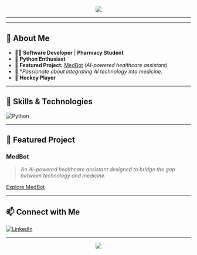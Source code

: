 <!-- Profile README for brayotelly -->

<div align="center">
  <img src="https://capsule-render.vercel.app/api?type=waving&color=0:0077b6,50:43e97b,100:6d28ed&height=180&section=header&text=Hi!%20I'm%20Brian%20Thuranira%20&fontSize=42&fontAlignY=40&fontColor=ffffff&desc=Software%20Developer%20%7C%20Pharmacy%20Student%20%7C%20=60&descAlign=80&descSize=24&descColor=ffffff" />
</div>

---

---

## 👋 About Me

- 🧑‍💻 **Software Developer** | **Pharmacy Student**
- 🐍 **Python Enthusiast**
- 🤖 **Featured Project:** [MedBot](#) *(AI-powered healthcare assistant)*
- 🎯 **Passionate about integrating AI technology into medicine.*
- 🏑 **Hockey Player**

---

## 🚀 Skills & Technologies

![Python](https://img.shields.io/badge/Python-3776AB?style=for-the-badge&logo=python&logoColor=white)
<!-- Add more badges as your stack grows! -->

---

## 🌟 Featured Project

### MedBot
> *An AI-powered healthcare assistant designed to bridge the gap between technology and medicine.*

<!-- Replace with actual project repo link if available -->
[Explore MedBot](#)

---

## 📫 Connect with Me

[![LinkedIn](https://img.shields.io/badge/LinkedIn-Brian%20Thuranira-0077B5?style=for-the-badge&logo=linkedin&logoColor=white)](https://www.linkedin.com/in/brian-thuranira)

---

<div align="center">
  <img src="https://capsule-render.vercel.app/api?type=wave&color=0:1e90ff,100:32cd32&height=120&section=footer" />
</div>
